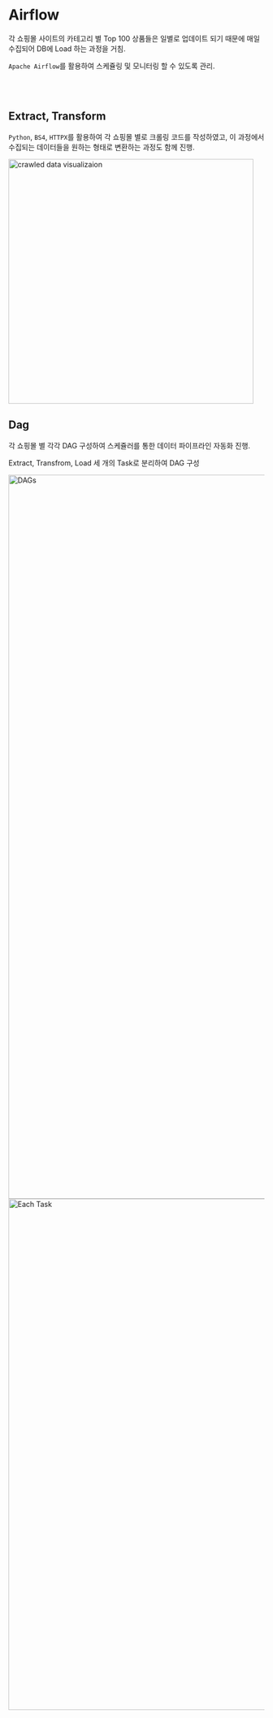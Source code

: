 # Airflow

각 쇼핑몰 사이트의 카테고리 별 Top 100 상품들은 일별로 업데이트 되기 때문에 매일 수집되어 DB에 Load 하는 과정을 거침.

`Apache Airflow`를 활용하여 스케쥴링 및 모니터링 할 수 있도록 관리.

<br>
<br>

## Extract, Transform

`Python`, `BS4`, `HTTPX`를 활용하여 각 쇼핑몰 별로 크롤링 코드를 작성하였고, 이 과정에서 수집되는 데이터들을 원하는 형태로 변환하는 과정도 함께 진행.

<img width="482" alt="crawled data visualizaion" src="https://github.com/user-attachments/assets/e95842db-212a-4c1e-a4b8-fed7e110ca4a" />


<br>


## Dag

각 쇼핑몰 별  각각 DAG 구성하여 스케쥴러를 통한 데이터 파이프라인 자동화 진행.

Extract, Transfrom, Load 세 개의 Task로 분리하여 DAG 구성

<img width="1426" alt="DAGs" src="https://github.com/user-attachments/assets/bcd4cc5a-206f-4efa-9bc3-f1566e50d555" />

<img width="1007" alt="Each Task" src="https://github.com/user-attachments/assets/cfce0eb3-1da3-4aec-85c0-7075bc198ea2" />
